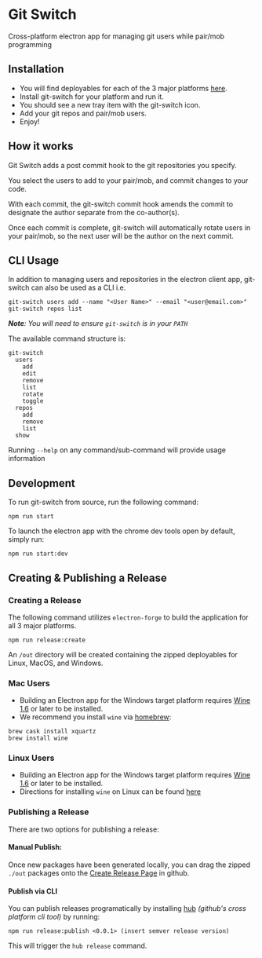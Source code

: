 # Git Switch
Cross-platform electron app for managing git users while pair/mob programming

## Installation
* You will find deployables for each of the 3 major platforms [here](https://github.com/pluralsight/git-switch-electron/releases).
* Install git-switch for your platform and run it.
* You should see a new tray item with the git-switch icon.
* Add your git repos and pair/mob users.
* Enjoy!

## How it works
Git Switch adds a post commit hook to the git repositories you specify.

You select the users to add to your pair/mob, and commit changes to your code.

With each commit, the git-switch commit hook amends the commit to designate the author separate from the co-author(s).

Once each commit is complete, git-switch will automatically rotate users in your pair/mob, so the next user will be the author on the next commit.

## CLI Usage
In addition to managing users and repositories in the electron client app, git-switch can also be used as a CLI i.e.

```
git-switch users add --name "<User Name>" --email "<user@email.com>"
git-switch repos list
```

_**Note**: You will need to ensure `git-switch` is in your `PATH`_

The available command structure is:

```
git-switch
  users
    add
    edit
    remove
    list
    rotate
    toggle
  repos
    add
    remove
    list
  show
```

Running `--help` on any command/sub-command will provide usage information

## Development
To run git-switch from source, run the following command:
```
npm run start
```

To launch the electron app with the chrome dev tools open by default, simply run:
```
npm run start:dev
```

## Creating & Publishing a Release

### Creating a Release
The following command utilizes `electron-forge` to build the application for all 3 major platforms.
```
npm run release:create
```

An `/out` directory will be created containing the zipped deployables for Linux, MacOS, and Windows.

### **Mac Users**
* Building an Electron app for the Windows target platform requires [Wine 1.6](https://www.winehq.org/) or later to be installed.
* We recommend you install `wine` via [homebrew](https://brew.sh/):
```
brew cask install xquartz
brew install wine
```

### **Linux Users**
* Building an Electron app for the Windows target platform requires [Wine 1.6](https://www.winehq.org/) or later to be installed.
* Directions for installing `wine` on Linux can be found [here](https://www.winehq.org/download)

### Publishing a Release

There are two options for publishing a release:

#### Manual Publish:
Once new packages have been generated locally, you can drag the zipped `./out` packages onto the [Create Release Page](https://github.com/pluralsight/git-switch-electron/releases/new) in github.

#### Publish via CLI
You can publish releases programatically by installing [hub](https://github.com/github/hub) _(github's cross platform cli tool)_ by running:
```
npm run release:publish <0.0.1> (insert semver release version)
```
This will trigger the `hub release` command.
